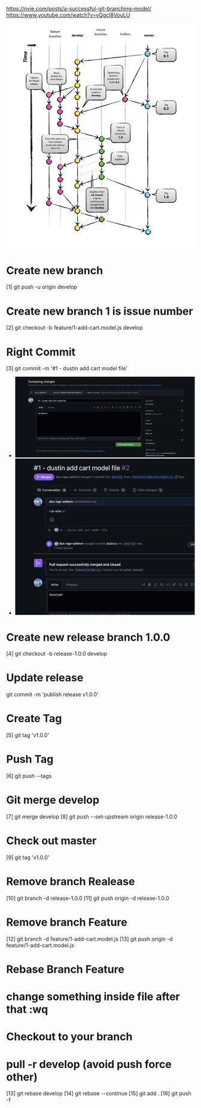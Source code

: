 https://nvie.com/posts/a-successful-git-branching-model/
https://www.youtube.com/watch?v=vQgcl8VouLU

![Alt text](image.png)

# Create new branch

[1] git push -u origin develop

# Create new branch 1 is issue number

[2] git checkout -b feature/1-add-cart.model.js develop

# Right Commit

[3] git commit -m '#1 - dustin add cart model file'

- ![Alt text](image-1.png)
- ![Alt text](image-2.png)

# Create new release branch 1.0.0

[4] git checkout -b release-1.0.0 develop

# Update release

git commit -m 'publish release v1.0.0'

# Create Tag

[5] git tag 'v1.0.0'

# Push Tag

[6] git push --tags

# Git merge develop

[7] git merge develop [8] git push --set-upstream origin release-1.0.0

# Check out master

[9] git tag 'v1.0.0'

# Remove branch Realease

[10] git branch -d release-1.0.0 [11] git push origin -d release-1.0.0

# Remove branch Feature

[12] git branch -d feature/1-add-cart.model.js [13] git push origin -d
feature/1-add-cart.model.js

# Rebase Branch Feature

# change something inside file after that :wq

# Checkout to your branch

# pull -r develop (avoid push force other)

[13] git rebase develop [14] git rebase --continue [15] git add . [16] git push
-f

